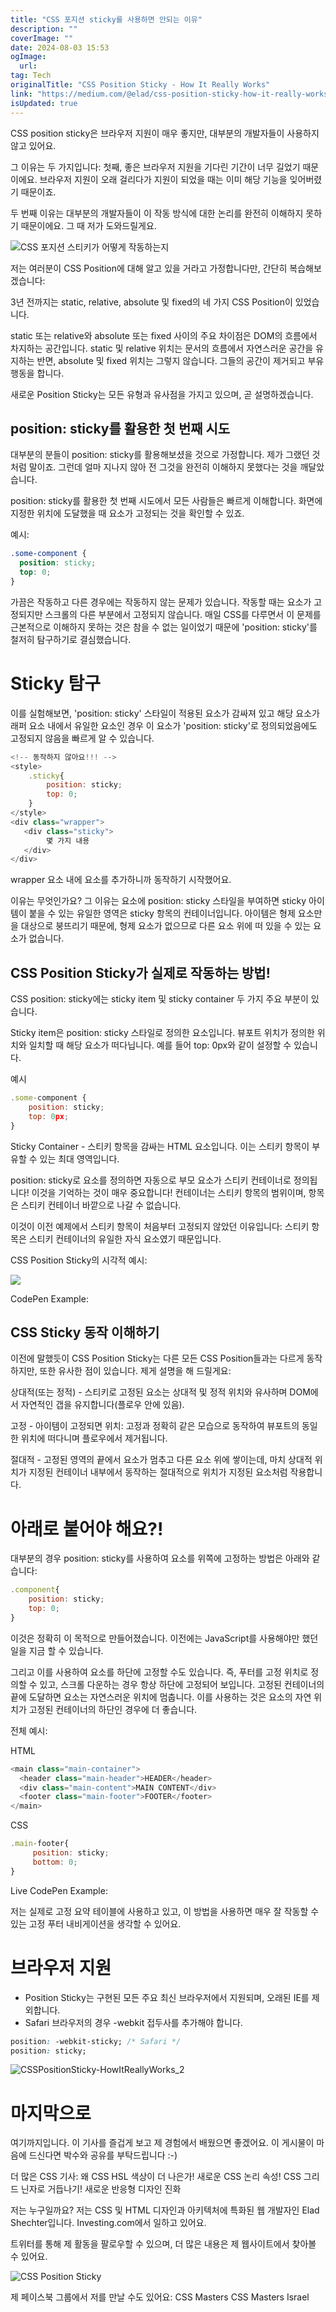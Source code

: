 ```yaml
---
title: "CSS 포지션 sticky를 사용하면 안되는 이유"
description: ""
coverImage: ""
date: 2024-08-03 15:53
ogImage: 
  url: 
tag: Tech
originalTitle: "CSS Position Sticky - How It Really Works"
link: "https://medium.com/@elad/css-position-sticky-how-it-really-works-54cd01dc2d46"
isUpdated: true
---
```






CSS position sticky은 브라우저 지원이 매우 좋지만, 대부분의 개발자들이 사용하지 않고 있어요.

그 이유는 두 가지입니다: 첫째, 좋은 브라우저 지원을 기다린 기간이 너무 길었기 때문이에요. 브라우저 지원이 오래 걸리다가 지원이 되었을 때는 이미 해당 기능을 잊어버렸기 때문이죠.

두 번째 이유는 대부분의 개발자들이 이 작동 방식에 대한 논리를 완전히 이해하지 못하기 때문이에요. 그 때 저가 도와드릴게요.

![CSS 포지션 스티키가 어떻게 작동하는지](/assets/img/CSSPositionSticky-HowItReallyWorks_0.png)

<div class="content-ad"></div>

저는 여러분이 CSS Position에 대해 알고 있을 거라고 가정합니다만, 간단히 복습해보겠습니다:

3년 전까지는 static, relative, absolute 및 fixed의 네 가지 CSS Position이 있었습니다.

static 또는 relative와 absolute 또는 fixed 사이의 주요 차이점은 DOM의 흐름에서 차지하는 공간입니다. static 및 relative 위치는 문서의 흐름에서 자연스러운 공간을 유지하는 반면, absolute 및 fixed 위치는 그렇지 않습니다. 그들의 공간이 제거되고 부유 행동을 합니다.

새로운 Position Sticky는 모든 유형과 유사점을 가지고 있으며, 곧 설명하겠습니다.

<div class="content-ad"></div>

## position: sticky를 활용한 첫 번째 시도

대부분의 분들이 position: sticky를 활용해보셨을 것으로 가정합니다. 제가 그랬던 것처럼 말이죠. 그런데 얼마 지나지 않아 전 그것을 완전히 이해하지 못했다는 것을 깨달았습니다.

position: sticky를 활용한 첫 번째 시도에서 모든 사람들은 빠르게 이해합니다. 화면에 지정한 위치에 도달했을 때 요소가 고정되는 것을 확인할 수 있죠.

예시:

<div class="content-ad"></div>

```css
.some-component {
  position: sticky;
  top: 0;
}
```

가끔은 작동하고 다른 경우에는 작동하지 않는 문제가 있습니다. 작동할 때는 요소가 고정되지만 스크롤의 다른 부분에서 고정되지 않습니다. 매일 CSS를 다루면서 이 문제를 근본적으로 이해하지 못하는 것은 참을 수 없는 일이었기 때문에 'position: sticky'를 철저히 탐구하기로 결심했습니다.

# Sticky 탐구

이를 실험해보면, 'position: sticky' 스타일이 적용된 요소가 감싸져 있고 해당 요소가 래퍼 요소 내에서 유일한 요소인 경우 이 요소가 'position: sticky'로 정의되었음에도 고정되지 않음을 빠르게 알 수 있습니다.

<div class="content-ad"></div>

```js
<!-- 동작하지 않아요!!! -->
<style>
    .sticky{
        position: sticky;
        top: 0;
    }
</style>
<div class="wrapper">
   <div class="sticky">
        몇 가지 내용
   </div>
</div>
```

wrapper 요소 내에 요소를 추가하니까 동작하기 시작했어요.

이유는 무엇인가요?
그 이유는 요소에 position: sticky 스타일을 부여하면 sticky 아이템이 붙을 수 있는 유일한 영역은 sticky 항목의 컨테이너입니다. 아이템은 형제 요소만을 대상으로 붕뜨리기 때문에, 형제 요소가 없으므로 다른 요소 위에 떠 있을 수 있는 요소가 없습니다.

## CSS Position Sticky가 실제로 작동하는 방법!

<div class="content-ad"></div>

CSS position: sticky에는 sticky item 및 sticky container 두 가지 주요 부분이 있습니다.

Sticky item은 position: sticky 스타일로 정의한 요소입니다. 뷰포트 위치가 정의한 위치와 일치할 때 해당 요소가 떠다닙니다. 예를 들어 top: 0px와 같이 설정할 수 있습니다.

예시

```js
.some-component {
    position: sticky;
    top: 0px;
}
```

<div class="content-ad"></div>

Sticky Container - 스티키 항목을 감싸는 HTML 요소입니다. 이는 스티키 항목이 부유할 수 있는 최대 영역입니다.

position: sticky로 요소를 정의하면 자동으로 부모 요소가 스티키 컨테이너로 정의됩니다!
이것을 기억하는 것이 매우 중요합니다! 컨테이너는 스티키 항목의 범위이며, 항목은 스티키 컨테이너 바깥으로 나갈 수 없습니다.

이것이 이전 예제에서 스티키 항목이 처음부터 고정되지 않았던 이유입니다: 스티키 항목은 스티키 컨테이너의 유일한 자식 요소였기 때문입니다.

CSS Position Sticky의 시각적 예시:

<div class="content-ad"></div>

<img src="/assets/img/CSSPositionSticky-HowItReallyWorks_1.png" />

CodePen Example:

## CSS Sticky 동작 이해하기

이전에 말했듯이 CSS Position Sticky는 다른 모든 CSS Position들과는 다르게 동작하지만, 또한 유사한 점이 있습니다. 제게 설명을 해 드릴게요:

<div class="content-ad"></div>

상대적(또는 정적) - 스티키로 고정된 요소는 상대적 및 정적 위치와 유사하며 DOM에서 자연적인 갭을 유지합니다(플로우 안에 있음).

고정 - 아이템이 고정되면 위치: 고정과 정확히 같은 모습으로 동작하여 뷰포트의 동일한 위치에 떠다니며 플로우에서 제거됩니다.

절대적 - 고정된 영역의 끝에서 요소가 멈추고 다른 요소 위에 쌓이는데, 마치 상대적 위치가 지정된 컨테이너 내부에서 동작하는 절대적으로 위치가 지정된 요소처럼 작용합니다.

# 아래로 붙어야 해요?!

대부분의 경우 position: sticky를 사용하여 요소를 위쪽에 고정하는 방법은 아래와 같습니다:

```js
.component{
    position: sticky;
    top: 0;
}
```

<div class="content-ad"></div>

이것은 정확히 이 목적으로 만들어졌습니다. 이전에는 JavaScript를 사용해야만 했던 일을 지금 할 수 있습니다.

그리고 이를 사용하여 요소를 하단에 고정할 수도 있습니다. 즉, 푸터를 고정 위치로 정의할 수 있고, 스크롤 다운하는 경우 항상 하단에 고정되어 보입니다. 고정된 컨테이너의 끝에 도달하면 요소는 자연스러운 위치에 멈춥니다. 이를 사용하는 것은 요소의 자연 위치가 고정된 컨테이너의 하단인 경우에 더 좋습니다.

전체 예시:

HTML

<div class="content-ad"></div>

```js
<main class="main-container">
  <header class="main-header">HEADER</header>
  <div class="main-content">MAIN CONTENT</div>
  <footer class="main-footer">FOOTER</footer>
</main>
```

CSS

```js
.main-footer{
     position: sticky;
     bottom: 0;
}
```

Live CodePen Example:

<div class="content-ad"></div>

저는 실제로 고정 요약 테이블에 사용하고 있고, 이 방법을 사용하면 매우 잘 작동할 수 있는 고정 푸터 내비게이션을 생각할 수 있어요.

# 브라우저 지원

- Position Sticky는 구현된 모든 주요 최신 브라우저에서 지원되며, 오래된 IE를 제외합니다.
- Safari 브라우저의 경우 -webkit 접두사를 추가해야 합니다.

```css
position: -webkit-sticky; /* Safari */
position: sticky;
```

<div class="content-ad"></div>

![CSSPositionSticky-HowItReallyWorks_2](/assets/img/CSSPositionSticky-HowItReallyWorks_2.png)

# 마지막으로

여기까지입니다.
이 기사를 즐겁게 보고 제 경험에서 배웠으면 좋겠어요.
이 게시물이 마음에 드신다면 박수와 공유를 부탁드립니다 :-)

더 많은 CSS 기사:
왜 CSS HSL 색상이 더 나은가!
새로운 CSS 논리 속성!
CSS 그리드 닌자로 거듭나기!
새로운 반응형 디자인 진화

<div class="content-ad"></div>

저는 누구일까요?
저는 CSS 및 HTML 디자인과 아키텍처에 특화된 웹 개발자인 Elad Shechter입니다. Investing.com에서 일하고 있어요.

트위터를 통해 제 활동을 팔로우할 수 있으며, 더 많은 내용은 제 웹사이트에서 찾아볼 수 있어요.

![CSS Position Sticky](/assets/img/CSSPositionSticky-HowItReallyWorks_3.png)

제 페이스북 그룹에서 저를 만날 수도 있어요:
CSS Masters
CSS Masters Israel
